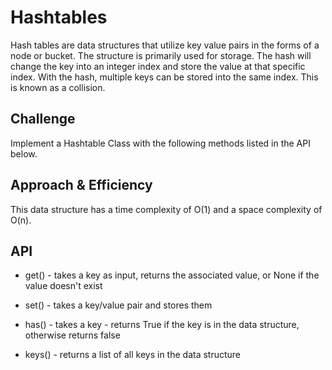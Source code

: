 # Hashtables

Hash tables are data structures that utilize key value pairs in the forms of a node or bucket. The structure is primarily used for storage. The hash will change the key into an integer index and store the value at that specific index. With the hash, multiple keys can be stored into the same index. This is known as a collision.

## Challenge

Implement a Hashtable Class with the following methods listed in the API below.

## Approach & Efficiency

This data structure has a time complexity of O(1) and a space complexity of O(n).

## API

* get() - takes a key as input, returns the associated value, or None if the value doesn't exist

* set() - takes a key/value pair and stores them

* has() - takes a key - returns True if the key is in the data structure, otherwise returns false

* keys() - returns a list of all keys in the data structure
